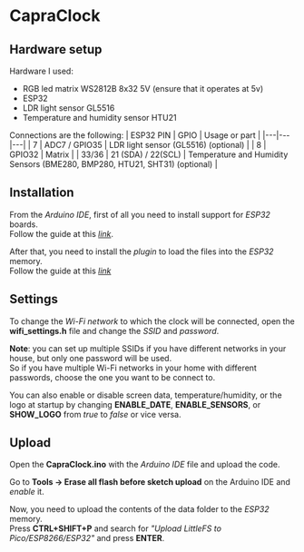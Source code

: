 # CapraClock

## Hardware setup
Hardware I used:
- RGB led matrix WS2812B 8x32 5V (ensure that it operates at 5v)
- ESP32
- LDR light sensor GL5516
- Temperature and humidity sensor HTU21

Connections are the following:
| ESP32 PIN | GPIO | Usage or part |
|---|---|---|
| 7 | ADC7 / GPIO35 | LDR light sensor (GL5516) (optional) |
| 8 | GPIO32 | Matrix |
| 33/36 | 21 (SDA) / 22(SCL) | Temperature and Humidity Sensors (BME280, BMP280, HTU21, SHT31) (optional) |

## Installation
From the *Arduino IDE*, first of all you need to install support for *ESP32* boards.  
Follow the guide at this [*link*](https://docs.espressif.com/projects/arduino-esp32/en/latest/installing.html#windows-manual-installation).  

After that, you need to install the *plugin* to load the files into the *ESP32* memory.  
Follow the guide at this [*link*](https://randomnerdtutorials.com/arduino-ide-2-install-esp32-littlefs/)  

## Settings
To change the *Wi-Fi network* to which the clock will be connected, open the **wifi_settings.h** file and change the *SSID* and *password*. 

**Note**: you can set up multiple SSIDs if you have different networks in your house, but only one password will be used.  
So if you have multiple Wi-Fi networks in your home with different passwords, choose the one you want to be connect to.

You can also enable or disable screen data, temperature/humidity, or the logo at startup by changing **ENABLE_DATE**, **ENABLE_SENSORS**, or **SHOW_LOGO** from *true* to *false* or vice versa.

## Upload
Open the **CapraClock.ino** with the *Arduino IDE* file and upload the code.  

Go to **Tools -> Erase all flash before sketch upload** on the Arduino IDE and *enable* it.  

Now, you need to upload the contents of the data folder to the *ESP32* memory.  
Press **CTRL+SHIFT+P** and search for *"Upload LittleFS to Pico/ESP8266/ESP32"* and press **ENTER**.
